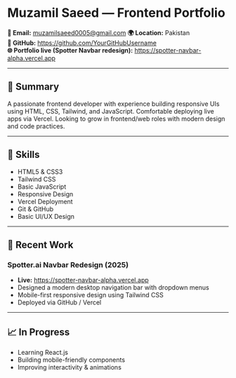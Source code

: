 # Muzamil Saeed — Frontend Portfolio

**📧 Email:** muzamilsaeed0005@gmail.com 
**🌍 Location:** Pakistan  
**🔗 GitHub:** https://github.com/YourGitHubUsername  
**🌐 Portfolio live (Spotter Navbar redesign):** https://spotter-navbar-alpha.vercel.app

---

## 🎯 Summary
A passionate frontend developer with experience building responsive UIs using HTML, CSS, Tailwind, and JavaScript. Comfortable deploying live apps via Vercel. Looking to grow in frontend/web roles with modern design and code practices.

---

## 🧩 Skills
- HTML5 & CSS3  
- Tailwind CSS  
- Basic JavaScript  
- Responsive Design  
- Vercel Deployment  
- Git & GitHub  
- Basic UI/UX Design

---

## 💼 Recent Work

### Spotter.ai Navbar Redesign (2025)
- **Live:** https://spotter-navbar-alpha.vercel.app  
- Designed a modern desktop navigation bar with dropdown menus  
- Mobile-first responsive design using Tailwind CSS  
- Deployed via GitHub / Vercel

---

## 📈 In Progress
- Learning React.js  
- Building mobile-friendly components  
- Improving interactivity & animations